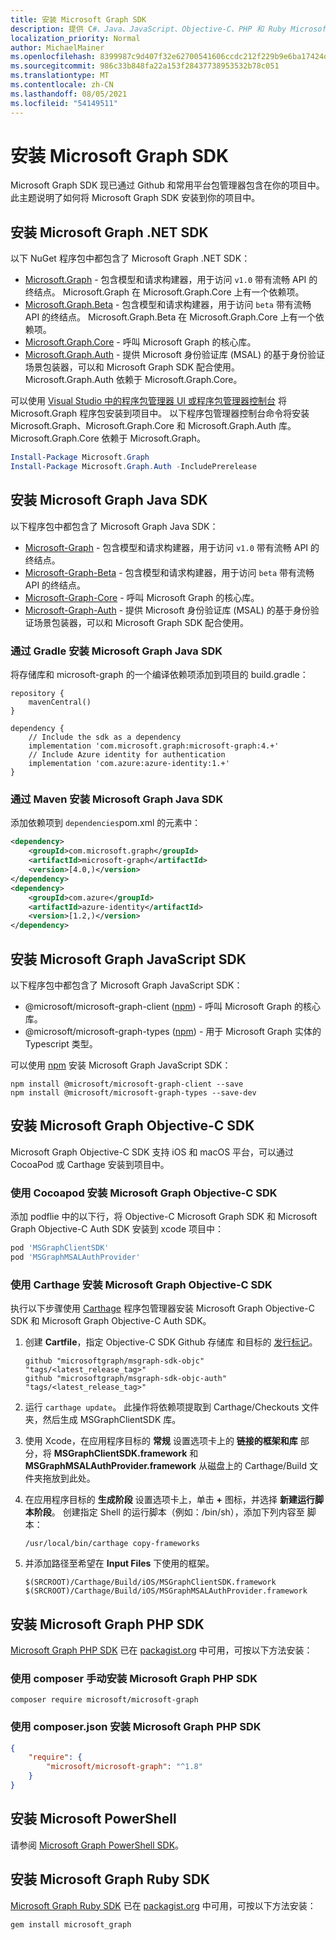 ```yaml
---
title: 安装 Microsoft Graph SDK
description: 提供 C#、Java、JavaScript、Objective-C、PHP 和 Ruby Microsoft Graph SDK 的安装说明。
localization_priority: Normal
author: MichaelMainer
ms.openlocfilehash: 8399987c9d407f32e62700541606ccdc212f229b9e6ba17424d96668f759867d
ms.sourcegitcommit: 986c33b848fa22a153f28437738953532b78c051
ms.translationtype: MT
ms.contentlocale: zh-CN
ms.lasthandoff: 08/05/2021
ms.locfileid: "54149511"
---
```

# <a name="install-the-microsoft-graph-sdks"></a>安装 Microsoft Graph SDK

Microsoft Graph SDK 现已通过 Github 和常用平台包管理器包含在你的项目中。 此主题说明了如何将 Microsoft Graph SDK 安装到你的项目中。

## <a name="install-the-microsoft-graph-net-sdk"></a>安装 Microsoft Graph .NET SDK

以下 NuGet 程序包中都包含了 Microsoft Graph .NET SDK：

- [Microsoft.Graph](https://github.com/microsoftgraph/msgraph-sdk-dotnet) - 包含模型和请求构建器，用于访问 `v1.0` 带有流畅 API 的终结点。 Microsoft.Graph 在 Microsoft.Graph.Core 上有一个依赖项。
- [Microsoft.Graph.Beta](https://github.com/microsoftgraph/msgraph-beta-sdk-dotnet) - 包含模型和请求构建器，用于访问 `beta` 带有流畅 API 的终结点。 Microsoft.Graph.Beta 在 Microsoft.Graph.Core 上有一个依赖项。
- [Microsoft.Graph.Core](https://github.com/microsoftgraph/msgraph-sdk-dotnet) - 呼叫 Microsoft Graph 的核心库。
- [Microsoft.Graph.Auth](https://github.com/microsoftgraph/msgraph-sdk-dotnet-auth) - 提供 Microsoft 身份验证库 (MSAL) 的基于身份验证场景包装器，可以和 Microsoft Graph SDK 配合使用。 Microsoft.Graph.Auth 依赖于 Microsoft.Graph.Core。

可以使用 [Visual Studio 中的程序包管理器 UI 或程序包管理器控制台](/nuget/quickstart/install-and-use-a-package-in-visual-studio) 将Microsoft.Graph 程序包安装到项目中。 以下程序包管理器控制台命令将安装 Microsoft.Graph、Microsoft.Graph.Core 和 Microsoft.Graph.Auth 库。 Microsoft.Graph.Core 依赖于 Microsoft.Graph。

```PowerShell
Install-Package Microsoft.Graph
Install-Package Microsoft.Graph.Auth -IncludePrerelease
```

## <a name="install-the-microsoft-graph-java-sdk"></a>安装 Microsoft Graph Java SDK

以下程序包中都包含了 Microsoft Graph Java SDK：

- [Microsoft-Graph](https://github.com/microsoftgraph/msgraph-sdk-java) - 包含模型和请求构建器，用于访问 `v1.0` 带有流畅 API 的终结点。
- [Microsoft-Graph-Beta](https://github.com/microsoftgraph/msgraph-beta-sdk-java) - 包含模型和请求构建器，用于访问 `beta` 带有流畅 API 的终结点。
- [Microsoft-Graph-Core](https://github.com/microsoftgraph/msgraph-sdk-java-core) - 呼叫 Microsoft Graph 的核心库。
- [Microsoft-Graph-Auth](https://github.com/microsoftgraph/msgraph-sdk-java-auth) - 提供 Microsoft 身份验证库 (MSAL) 的基于身份验证场景包装器，可以和 Microsoft Graph SDK 配合使用。

### <a name="install-the-microsoft-graph-java-sdk-via-gradle"></a>通过 Gradle 安装 Microsoft Graph Java SDK

将存储库和 microsoft-graph 的一个编译依赖项添加到项目的 build.gradle：

```Gradle
repository {
    mavenCentral()
}

dependency {
    // Include the sdk as a dependency
    implementation 'com.microsoft.graph:microsoft-graph:4.+'
    // Include Azure identity for authentication
    implementation 'com.azure:azure-identity:1.+'
}
```

### <a name="install-the-microsoft-graph-java-sdk-via-maven"></a>通过 Maven 安装 Microsoft Graph Java SDK

添加依赖项到 `dependencies`pom.xml 的元素中：

```xml
<dependency>
    <groupId>com.microsoft.graph</groupId>
    <artifactId>microsoft-graph</artifactId>
    <version>[4.0,)</version>
</dependency>
<dependency>
    <groupId>com.azure</groupId>
    <artifactId>azure-identity</artifactId>
    <version>[1.2,)</version>
</dependency>
```

## <a name="install-the-microsoft-graph-javascript-sdk"></a>安装 Microsoft Graph JavaScript SDK

以下程序包中都包含了 Microsoft Graph JavaScript SDK：

- @microsoft/microsoft-graph-client ([npm](https://www.npmjs.com/package/@microsoft/microsoft-graph-client)) - 呼叫 Microsoft Graph 的核心库。
- @microsoft/microsoft-graph-types ([npm](https://www.npmjs.com/package/@microsoft/microsoft-graph-types)) - 用于 Microsoft Graph 实体的 Typescript 类型。

可以使用 [npm](https://www.npmjs.com) 安装 Microsoft Graph JavaScript SDK：

```Shell
npm install @microsoft/microsoft-graph-client --save
npm install @microsoft/microsoft-graph-types --save-dev
```

## <a name="install-the-microsoft-graph-objective-c-sdk"></a>安装 Microsoft Graph Objective-C SDK

Microsoft Graph Objective-C SDK 支持 iOS 和 macOS 平台，可以通过 CocoaPod 或 Carthage 安装到项目中。

### <a name="install-the-microsoft-graph-objective-c-sdk-using-cocoapods"></a>使用 Cocoapod 安装 Microsoft Graph Objective-C SDK

添加 podflie 中的以下行，将 Objective-C Microsoft Graph SDK 和 Microsoft Graph Objective-C Auth SDK 安装到 xcode 项目中：

```ruby
pod 'MSGraphClientSDK'
pod 'MSGraphMSALAuthProvider'
```

### <a name="install-the-microsoft-graph-objective-c-sdk-using-carthage"></a>使用 Carthage 安装 Microsoft Graph Objective-C SDK

执行以下步骤使用 [Carthage](https://github.com/Carthage/Carthage) 程序包管理器安装 Microsoft Graph Objective-C SDK 和 Microsoft Graph Objective-C Auth SDK。

1. 创建 **Cartfile**，指定 Objective-C SDK Github 存储库 和目标的 [发行标记](https://github.com/microsoftgraph/msgraph-sdk-objc/releases)。

    ```text
    github "microsoftgraph/msgraph-sdk-objc" "tags/<latest_release_tag>"
    github "microsoftgraph/msgraph-sdk-objc-auth" "tags/<latest_release_tag>"
    ```

1. 运行 `carthage update`。 此操作将依赖项提取到 Carthage/Checkouts 文件夹，然后生成 MSGraphClientSDK 库。

1. 使用 Xcode，在应用程序目标的 **常规** 设置选项卡上的 **链接的框架和库** 部分，将 **MSGraphClientSDK.framework** 和 **MSGraphMSALAuthProvider.framework** 从磁盘上的 Carthage/Build 文件夹拖放到此处。

1. 在应用程序目标的 **生成阶段** 设置选项卡上，单击 **+** 图标，并选择 **新建运行脚本阶段**。 创建指定 Shell 的运行脚本（例如：/bin/sh），添加下列内容至 脚本：

    ```Shell
    /usr/local/bin/carthage copy-frameworks
    ```

1. 并添加路径至希望在 **Input Files** 下使用的框架。

    ```Shell
    $(SRCROOT)/Carthage/Build/iOS/MSGraphClientSDK.framework
    $(SRCROOT)/Carthage/Build/iOS/MSGraphMSALAuthProvider.framework
    ```

## <a name="install-the-microsoft-graph-php-sdk"></a>安装 Microsoft Graph PHP SDK

[Microsoft Graph PHP SDK](https://github.com/microsoftgraph/msgraph-sdk-php) 已在 [packagist.org](https://packagist.org/packages/microsoft/microsoft-graph) 中可用，可按以下方法安装：

### <a name="install-the-microsoft-graph-php-sdk-manually-using-composer"></a>使用 composer 手动安装 Microsoft Graph PHP SDK

```Shell
composer require microsoft/microsoft-graph
```

### <a name="install-the-microsoft-graph-php-sdk-using-composerjson"></a>使用 composer.json 安装 Microsoft Graph PHP SDK

```json
{
    "require": {
        "microsoft/microsoft-graph": "^1.8"
    }
}
```

## <a name="install-the-microsoft-powershell-sdk"></a>安装 Microsoft PowerShell

请参阅 [Microsoft Graph PowerShell SDK](../powershell/installation.md)。

## <a name="install-the-microsoft-graph-ruby-sdk"></a>安装 Microsoft Graph Ruby SDK

[Microsoft Graph Ruby SDK](https://github.com/microsoftgraph/msgraph-sdk-ruby) 已在 [packagist.org](https://rubygems.org/) 中可用，可按以下方法安装：

```ruby
gem install microsoft_graph
```
